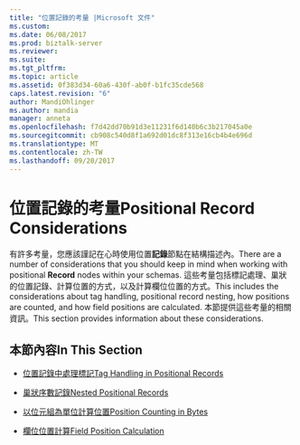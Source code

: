 ```yaml
---
title: "位置記錄的考量 |Microsoft 文件"
ms.custom: 
ms.date: 06/08/2017
ms.prod: biztalk-server
ms.reviewer: 
ms.suite: 
ms.tgt_pltfrm: 
ms.topic: article
ms.assetid: 0f383d34-60a6-430f-ab0f-b1fc35cde568
caps.latest.revision: "6"
author: MandiOhlinger
ms.author: mandia
manager: anneta
ms.openlocfilehash: f7d42dd70b91d3e11231f6d140b6c3b217045a0e
ms.sourcegitcommit: cb908c540d8f1a692d01dc8f313e16cb4b4e696d
ms.translationtype: MT
ms.contentlocale: zh-TW
ms.lasthandoff: 09/20/2017
---
```

# <a name="positional-record-considerations"></a><span data-ttu-id="45ca1-102">位置記錄的考量</span><span class="sxs-lookup"><span data-stu-id="45ca1-102">Positional Record Considerations</span></span>
<span data-ttu-id="45ca1-103">有許多考量，您應該謹記在心時使用位置**記錄**節點在結構描述內。</span><span class="sxs-lookup"><span data-stu-id="45ca1-103">There are a number of considerations that you should keep in mind when working with positional **Record** nodes within your schemas.</span></span> <span data-ttu-id="45ca1-104">這些考量包括標記處理、巢狀的位置記錄、計算位置的方式，以及計算欄位位置的方式。</span><span class="sxs-lookup"><span data-stu-id="45ca1-104">This includes the considerations about tag handling, positional record nesting, how positions are counted, and how field positions are calculated.</span></span> <span data-ttu-id="45ca1-105">本節提供這些考量的相關資訊。</span><span class="sxs-lookup"><span data-stu-id="45ca1-105">This section provides information about these considerations.</span></span>  
  
## <a name="in-this-section"></a><span data-ttu-id="45ca1-106">本節內容</span><span class="sxs-lookup"><span data-stu-id="45ca1-106">In This Section</span></span>  
  
-   [<span data-ttu-id="45ca1-107">位置記錄中處理標記</span><span class="sxs-lookup"><span data-stu-id="45ca1-107">Tag Handling in Positional Records</span></span>](../core/tag-handling-in-positional-records.md)  
  
-   [<span data-ttu-id="45ca1-108">巢狀序數記錄</span><span class="sxs-lookup"><span data-stu-id="45ca1-108">Nested Positional Records</span></span>](../core/nested-positional-records.md)  
  
-   [<span data-ttu-id="45ca1-109">以位元組為單位計算位置</span><span class="sxs-lookup"><span data-stu-id="45ca1-109">Position Counting in Bytes</span></span>](../core/position-counting-in-bytes.md)  
  
-   [<span data-ttu-id="45ca1-110">欄位位置計算</span><span class="sxs-lookup"><span data-stu-id="45ca1-110">Field Position Calculation</span></span>](../core/field-position-calculation.md)